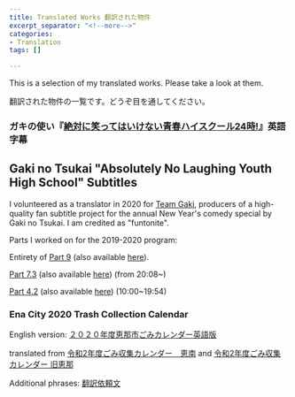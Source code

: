 ```yaml
---
title: Translated Works 翻訳された物件
excerpt_separator: "<!--more-->"
categories:
- Translation
tags: []

---
```

This is a selection of my translated works. Please take a look at them.

翻訳された物件の一覧です。どうぞ目を通してください。

<!--more-->

### ガキの使い『[絶対に笑ってはいけない青春ハイスクール24時!](https://ja.wikipedia.org/wiki/%E7%B5%B6%E5%AF%BE%E3%81%AB%E7%AC%91%E3%81%A3%E3%81%A6%E3%81%AF%E3%81%84%E3%81%91%E3%81%AA%E3%81%84%E9%9D%92%E6%98%A5%E3%83%8F%E3%82%A4%E3%82%B9%E3%82%AF%E3%83%BC%E3%83%AB24%E6%99%82! "ウイキペディア")』英語字幕

## Gaki no Tsukai "Absolutely No Laughing Youth High School" Subtitles

I volunteered as a translator in 2020 for [Team Gaki](https://www.teamgaki.com/ "Team Gaki Homepage"), producers of a high-quality fan subtitle project for the annual New Year's comedy special by Gaki no Tsukai. I am credited as "funtonite".

Parts I worked on for the 2019-2020 program:

Entirety of [Part 9](https://www.teamgaki.com/youth-high-school-batsu-2019-20-part-9/ "Team Gaki") (also available [here](https://www.dailymotion.com/video/k4OvskU9ksAZD8w8FYp "Dailymotion")). 

[Part 7.3](https://www.teamgaki.com/youth-high-school-batsu-2019-20-part-7/ "Team Gaki") (also available [here](https://www.dailymotion.com/video/k5xPeDF6iaoP5Qw3G43?start=1208 "Dailymotion")) (from 20:08\~)

[Part 4.2](https://www.teamgaki.com/youth-high-school-batsu-2019-20-part-4/ "Team Gaki") (also available [here](https://www.dailymotion.com/video/k4vBQLFJqw9lc6vYKLG?start=600 "Dailymotion")) (10:00\~19:54)

### Ena City 2020 Trash Collection Calendar

English version: [２０２０年度恵那市ごみカレンダー英語版](/uploads/2020英語版ごみカレンダー.pdf "２０２０年度恵那市ごみカレンダー英語版")

translated from [令和2年度ごみ収集カレンダー　恵南](/uploads/令和2年度ごみ収集カレンダー　恵南.pdf) and [令和2年度ごみ収集カレンダー 旧恵那](/uploads/令和2年度ごみ収集カレンダー　旧恵那.pdf)

Additional phrases: [翻訳依頼文](/uploads/翻訳依頼文.pdf)